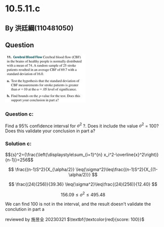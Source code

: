 # 10.5.11.c

## By 洪廷綱(110481050)

## Question

![image](https://github.com/HWTeng-Course/202402-Statistics/blob/main/Images/431266539_641931994732252_4210933986014585461_n.jpg)

### Question c:
Find a 95% confidence interval for ${\sigma^2}$ ?. 
Does it include the value ${\sigma^2}$ = 100? Does this validate your conclusion in part a?

### Solution c:

 $${s}^2=\{\frac{\left(\displaystyle\sum_{i=1}^{n} x_i^2-\overline{x}^2\right)}{n-1}}=256$$

 $$ \frac{(n-1)S^2}{X_{\alpha/2}} \leq{\sigma^2}\leq\frac{(n-1)S^2}{X_{(1-\alpha/2)}} $$
 
 $$ \frac{(24)(256)}{39.36} \leq{\sigma^2}\leq\frac{(24)(256)}{12.40} $$

 $$ 156.09 \leq{\sigma^2}\leq495.48 $$
 

 We can find 100 is not in the interval, and the result doesn't validate the conclution in part a

 reviewed by 施昱全 20230321 $\textbf{\textcolor{red}{score: 100}}$
